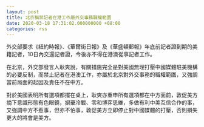```yaml
---
layout: post
title: 北京稱禁記者在港工作屬外交事務職權範圍
date: 2020-03-18 17:31:02.000000000 +08:00
categories: rss
---
```


外交部要求《紐約時報》、《華爾街日報》及《華盛頓郵報》年底前記者證到期的美籍記者，10日內交還記者證，今後亦不得在港澳從事記者工作。

在北京，外交部發言人耿爽說，有關措施完全是對美國無理打壓中國媒體駐美機構的必要反制，而禁止記者在港澳工作，亦屬於北京對外交事務的職權範圍，又強調當前局面的起因及責任不在中方。

對於美國表明所有選項都擺在桌上，耿爽亦重申所有選項都在中方面前，敦促美方摘下意識形態有色眼鏡，摒棄冷戰、零和博弈思維，多做有利中美互信合作的事，又強調中方不惹事，但亦不怕事，敦促美方立即停止對中國媒體的打壓，否則損失更大的將會是美方。
